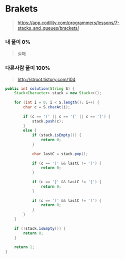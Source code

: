 # Brakets
>https://app.codility.com/programmers/lessons/7-stacks_and_queues/brackets/

### 내 풀이 0%
>실패  

### 다른사람 풀이 100%
>http://stroot.tistory.com/104

~~~java
public int solution(String S) {
    Stack<Character> stack = new Stack<>();
    
    for (int i = 0; i < S.length(); i++) {
        char c = S.charAt(i);
        
        if (c == '(' || c == '{' || c == '[') {
            stack.push(c);
        }
        else {
            if (stack.isEmpty()) {
                return 0;
            }
            
            char lastC = stack.pop();
            
            if (c == ')' && lastC != '(') {
                return 0;
            }
            
            if (c == '}' && lastC != '{') {
                return 0;
            }
            
            if (c == ']' && lastC != '[') {
                return 0;
            }
        }
    }
    
    if (!stack.isEmpty()) {
        return 0;
    }
    
    return 1;
}
~~~
